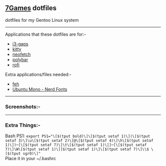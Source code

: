 ## [7Games](https://github.com/7Games) dotfiles
dotfiles for my Gentoo Linux system

-------

Applications that these dotfiles are for:-
- [i3-gaps](https://github.com/Airblader/i3)
- [kitty](https://github.com/kovidgoyal/kitty)
- [neofetch](https://github.com/dylanaraps/neofetch)
- [polybar](https://github.com/polybar/polybar)
- [rofi](https://github.com/davatorium/rofi)

Extra applications/files needed:-
- [feh](https://github.com/derf/feh)
- [Ubuntu Mono - Nerd Fonts](https://www.nerdfonts.com/)

-------

### Screenshots:-


-------

### Extra Things:-
Bash PS1:
`export PS1="\[$(tput bold)\]\[$(tput setaf 1)\](\[$(tput setaf 3)\]\u\[$(tput setaf 2)\]@\[$(tput setaf 4)\]\h\[$(tput setaf 1)\])─[\[$(tput setaf 7)\]\t\[$(tput setaf 1)\]]─[\[$(tput setaf 7)\]\W\[$(tput setaf 1)\]]$(tput setaf 1)\]\[$(tput setaf 7)\]\\$ \[$(tput sgr0)\]"`
<br>Place it in your ~/.bashrc
